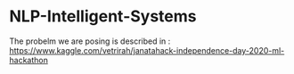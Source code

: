 # NLP-Intelligent-Systems
The probelm we are posing is described in : https://www.kaggle.com/vetrirah/janatahack-independence-day-2020-ml-hackathon



